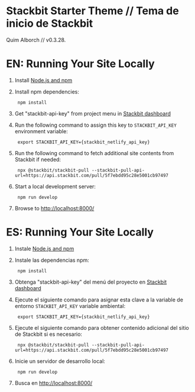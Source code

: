 # Stackbit Starter Theme // Tema de inicio de Stackbit

Quim Alborch // v0.3.28.

# EN: Running Your Site Locally

1. Install [Node.js and npm](https://nodejs.org/en/)

1. Install npm dependencies:

        npm install

1. Get "stackbit-api-key" from project menu in [Stackbit dashboard](https://app.stackbit.com/dashboard)

1. Run the following command to assign this key to `STACKBIT_API_KEY` environment variable:

        export STACKBIT_API_KEY={stackbit_netlify_api_key}

1. Run the following command to fetch additional site contents from Stackbit if needed:

        npx @stackbit/stackbit-pull --stackbit-pull-api-url=https://api.stackbit.com/pull/5f7ebdd95c28e5001cb97497

1. Start a local development server:

        npm run develop

1. Browse to [http://localhost:8000/](http://localhost:8000/)

# ES: Running Your Site Locally

1. Instale [Node.js and npm](https://nodejs.org/en/)

1. Instale las dependencias npm:

        npm install

1. Obtenga "stackbit-api-key" del menú del proyecto en [Stackbit dashboard](https://app.stackbit.com/dashboard)

1. Ejecute el siguiente comando para asignar esta clave a la variable de entorno `STACKBIT_API_KEY` variable ambiental:

        export STACKBIT_API_KEY={stackbit_netlify_api_key}

1. Ejecute el siguiente comando para obtener contenido adicional del sitio de Stackbit si es necesario:

        npx @stackbit/stackbit-pull --stackbit-pull-api-url=https://api.stackbit.com/pull/5f7ebdd95c28e5001cb97497

1. Inicie un servidor de desarrollo local:

        npm run develop

1. Busca en [http://localhost:8000/](http://localhost:8000/)
